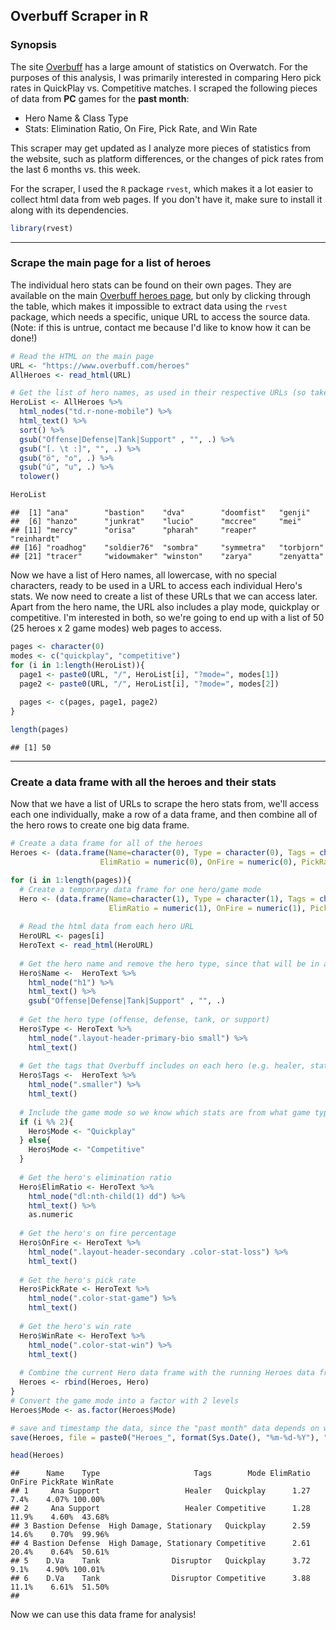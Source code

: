 
## Overbuff Scraper in R

### Synopsis

The site [Overbuff](http://www.overbuff.com) has a large amount of statistics on Overwatch. For the purposes of this analysis, I was primarily interested in comparing Hero pick rates in QuickPlay vs. Competitive matches. I scraped the following pieces of data from **PC** games for the **past month**:

* Hero Name & Class Type
* Stats: Elimination Ratio, On Fire, Pick Rate, and Win Rate

This scraper may get updated as I analyze more pieces of statistics from the website, such as platform differences, or the changes of pick rates from the last 6 months vs. this week.

For the scraper, I used the `R` package `rvest`, which makes it a lot easier to collect html data from web pages. If you don't have it, make sure to install it along with its dependencies.




```r
library(rvest)
```

***

### Scrape the main page for a list of heroes

The individual hero stats can be found on their own pages. They are available on the main [Overbuff heroes page](http://www.overbuff.com/heroes), but only by clicking through the table, which makes it impossible to extract data using the `rvest` package, which needs a specific, unique URL to access the source data. (Note: if this is untrue, contact me because I'd like to know how it can be done!)


```r
# Read the HTML on the main page
URL <- "https://www.overbuff.com/heroes"
AllHeroes <- read_html(URL)

# Get the list of hero names, as used in their respective URLs (so take out spaces and special characters)
HeroList <- AllHeroes %>%
  html_nodes("td.r-none-mobile") %>%
  html_text() %>%
  sort() %>%
  gsub("Offense|Defense|Tank|Support" , "", .) %>%
  gsub("[. \t :]", "", .) %>%
  gsub("ö", "o", .) %>%
  gsub("ú", "u", .) %>%
  tolower()

HeroList
```

```
##  [1] "ana"        "bastion"    "dva"        "doomfist"   "genji"     
##  [6] "hanzo"      "junkrat"    "lucio"      "mccree"     "mei"       
## [11] "mercy"      "orisa"      "pharah"     "reaper"     "reinhardt" 
## [16] "roadhog"    "soldier76"  "sombra"     "symmetra"   "torbjorn"  
## [21] "tracer"     "widowmaker" "winston"    "zarya"      "zenyatta"
```

Now we have a list of Hero names, all lowercase, with no special characters, ready to be used in a URL to access each individual Hero's stats. We now need to create a list of these URLs that we can access later. Apart from the hero name, the URL also includes a play mode, quickplay or competitive. I'm interested in both, so we're going to end up with a list of 50 (25 heroes x 2 game modes) web pages to access.


```r
pages <- character(0)
modes <- c("quickplay", "competitive")
for (i in 1:length(HeroList)){
  page1 <- paste0(URL, "/", HeroList[i], "?mode=", modes[1])
  page2 <- paste0(URL, "/", HeroList[i], "?mode=", modes[2])
    
  pages <- c(pages, page1, page2)
}

length(pages)
```

```
## [1] 50
```

***

### Create a data frame with all the heroes and their stats

Now that we have a list of URLs to scrape the hero stats from, we'll access each one individually, make a row of a data frame, and then combine all of the hero rows to create one big data frame.

```r
# Create a data frame for all of the heroes
Heroes <- (data.frame(Name=character(0), Type = character(0), Tags = character(0), Mode = character(0),
                    ElimRatio = numeric(0), OnFire = numeric(0), PickRate = numeric(0), WinRate = numeric(0)))

for (i in 1:length(pages)){
  # Create a temporary data frame for one hero/game mode
  Hero <- (data.frame(Name=character(1), Type = character(1), Tags = character(1), Mode = character(1),
                      ElimRatio = numeric(1), OnFire = numeric(1), PickRate = numeric(1), WinRate = numeric(1)))
  
  # Read the html data from each hero URL
  HeroURL <- pages[i]
  HeroText <- read_html(HeroURL)
  
  # Get the hero name and remove the hero type, since that will be in a different column
  Hero$Name <-  HeroText %>%
    html_node("h1") %>%
    html_text() %>%
    gsub("Offense|Defense|Tank|Support" , "", .)
  
  # Get the hero type (offense, defense, tank, or support)
  Hero$Type <- HeroText %>%
    html_node(".layout-header-primary-bio small") %>%
    html_text()
  
  # Get the tags that Overbuff includes on each hero (e.g. healer, stationary, flanker, etc.)
  Hero$Tags <-  HeroText %>%
    html_node(".smaller") %>%
    html_text()
  
  # Include the game mode so we know which stats are from what game type
  if (i %% 2){
    Hero$Mode <- "Quickplay"
  } else{
    Hero$Mode <- "Competitive"
  }
  
  # Get the hero's elimination ratio
  Hero$ElimRatio <- HeroText %>%
    html_node("dl:nth-child(1) dd") %>%
    html_text() %>%
    as.numeric
  
  # Get the hero's on fire percentage
  Hero$OnFire <- HeroText %>%
    html_node(".layout-header-secondary .color-stat-loss") %>%
    html_text()
  
  # Get the hero's pick rate
  Hero$PickRate <- HeroText %>%
    html_node(".color-stat-game") %>%
    html_text()
  
  # Get the hero's win rate
  Hero$WinRate <- HeroText %>%
    html_node(".color-stat-win") %>%
    html_text()
  
  # Combine the current Hero data frame with the running Heroes data frame
  Heroes <- rbind(Heroes, Hero)
}
# Convert the game mode into a factor with 2 levels
Heroes$Mode <- as.factor(Heroes$Mode)

# save and timestamp the data, since the "past month" data depends on when we're accessing it
save(Heroes, file = paste0("Heroes_", format(Sys.Date(), "%m-%d-%Y"), ".Rda"))

head(Heroes)
```

```
##      Name    Type                     Tags        Mode ElimRatio OnFire PickRate WinRate
## 1     Ana Support                   Healer   Quickplay      1.27   7.4%    4.07% 100.00%
## 2     Ana Support                   Healer Competitive      1.28  11.9%    4.60%  43.68%
## 3 Bastion Defense  High Damage, Stationary   Quickplay      2.59  14.6%    0.70%  99.96%
## 4 Bastion Defense  High Damage, Stationary Competitive      2.61  20.4%    0.64%  50.61%
## 5    D.Va    Tank                Disruptor   Quickplay      3.72   9.1%    4.90% 100.01%
## 6    D.Va    Tank                Disruptor Competitive      3.88  11.1%    6.61%  51.50%
##
```
Now we can use this data frame for analysis!
